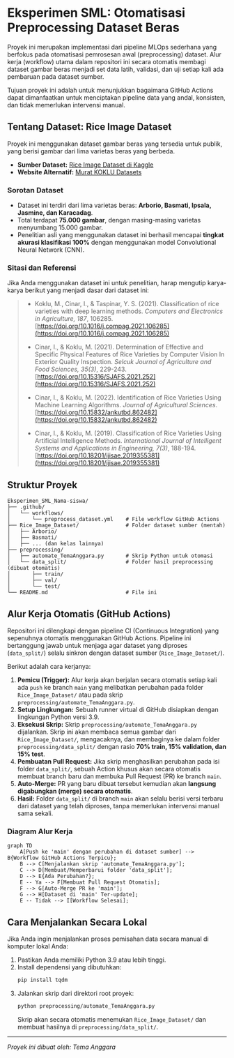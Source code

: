 # Eksperimen SML: Otomatisasi Preprocessing Dataset Beras

Proyek ini merupakan implementasi dari pipeline MLOps sederhana yang berfokus pada otomatisasi pemrosesan awal (preprocessing) dataset. Alur kerja (workflow) utama dalam repositori ini secara otomatis membagi dataset gambar beras menjadi set data latih, validasi, dan uji setiap kali ada pembaruan pada dataset sumber.

Tujuan proyek ini adalah untuk menunjukkan bagaimana GitHub Actions dapat dimanfaatkan untuk menciptakan pipeline data yang andal, konsisten, dan tidak memerlukan intervensi manual.

## Tentang Dataset: Rice Image Dataset

Proyek ini menggunakan dataset gambar beras yang tersedia untuk publik, yang berisi gambar dari lima varietas beras yang berbeda.

- **Sumber Dataset:** [Rice Image Dataset di Kaggle](https://www.kaggle.com/datasets/muratkokludataset/rice-image-dataset)
- **Website Alternatif:** [Murat KOKLU Datasets](https://www.muratkoklu.com/datasets/)

### Sorotan Dataset

- Dataset ini terdiri dari lima varietas beras: **Arborio, Basmati, Ipsala, Jasmine, dan Karacadag**.
- Total terdapat **75.000 gambar**, dengan masing-masing varietas menyumbang 15.000 gambar.
- Penelitian asli yang menggunakan dataset ini berhasil mencapai **tingkat akurasi klasifikasi 100%** dengan menggunakan model Convolutional Neural Network (CNN).

### Sitasi dan Referensi

Jika Anda menggunakan dataset ini untuk penelitian, harap mengutip karya-karya berikut yang menjadi dasar dari dataset ini:

> - Koklu, M., Cinar, I., & Taspinar, Y. S. (2021). Classification of rice varieties with deep learning methods. _Computers and Electronics in Agriculture, 187_, 106285. [https://doi.org/10.1016/j.compag.2021.106285](https://doi.org/10.1016/j.compag.2021.106285)
>
> - Cinar, I., & Koklu, M. (2021). Determination of Effective and Specific Physical Features of Rice Varieties by Computer Vision In Exterior Quality Inspection. _Selcuk Journal of Agriculture and Food Sciences, 35(3)_, 229-243. [https://doi.org/10.15316/SJAFS.2021.252](https://doi.org/10.15316/SJAFS.2021.252)
>
> - Cinar, I., & Koklu, M. (2022). Identification of Rice Varieties Using Machine Learning Algorithms. _Journal of Agricultural Sciences_. [https://doi.org/10.15832/ankutbd.862482](https://doi.org/10.15832/ankutbd.862482)
>
> - Cinar, I., & Koklu, M. (2019). Classification of Rice Varieties Using Artificial Intelligence Methods. _International Journal of Intelligent Systems and Applications in Engineering, 7(3)_, 188-194. [https://doi.org/10.18201/ijisae.2019355381](https://doi.org/10.18201/ijisae.2019355381)

## Struktur Proyek

```
Eksperimen_SML_Nama-siswa/
├── .github/
│   └── workflows/
│       └── preprocess_dataset.yml    # File workflow GitHub Actions
├── Rice_Image_Dataset/               # Folder dataset sumber (mentah)
│   ├── Arborio/
│   ├── Basmati/
│   ├── ... (dan kelas lainnya)
├── preprocessing/
│   ├── automate_TemaAnggara.py       # Skrip Python untuk otomasi
│   └── data_split/                   # Folder hasil preprocessing (dibuat otomatis)
│       ├── train/
│       ├── val/
│       └── test/
└── README.md                         # File ini
```

## Alur Kerja Otomatis (GitHub Actions)

Repositori ini dilengkapi dengan pipeline CI (Continuous Integration) yang sepenuhnya otomatis menggunakan GitHub Actions. Pipeline ini bertanggung jawab untuk menjaga agar dataset yang diproses (`data_split/`) selalu sinkron dengan dataset sumber (`Rice_Image_Dataset/`).

Berikut adalah cara kerjanya:

1.  **Pemicu (Trigger):** Alur kerja akan berjalan secara otomatis setiap kali ada `push` ke branch `main` yang melibatkan perubahan pada folder `Rice_Image_Dataset/` atau pada skrip `preprocessing/automate_TemaAnggara.py`.
2.  **Setup Lingkungan:** Sebuah runner virtual di GitHub disiapkan dengan lingkungan Python versi 3.9.
3.  **Eksekusi Skrip:** Skrip `preprocessing/automate_TemaAnggara.py` dijalankan. Skrip ini akan membaca semua gambar dari `Rice_Image_Dataset/`, mengacaknya, dan membaginya ke dalam folder `preprocessing/data_split/` dengan rasio **70% train, 15% validation, dan 15% test**.
4.  **Pembuatan Pull Request:** Jika skrip menghasilkan perubahan pada isi folder `data_split/`, sebuah Action khusus akan secara otomatis membuat branch baru dan membuka Pull Request (PR) ke branch `main`.
5.  **Auto-Merge:** PR yang baru dibuat tersebut kemudian akan **langsung digabungkan (merge) secara otomatis**.
6.  **Hasil:** Folder `data_split/` di branch `main` akan selalu berisi versi terbaru dari dataset yang telah diproses, tanpa memerlukan intervensi manual sama sekali.

### Diagram Alur Kerja

```mermaid
graph TD
    A[Push ke 'main' dengan perubahan di dataset sumber] --> B{Workflow GitHub Actions Terpicu};
    B --> C[Menjalankan skrip 'automate_TemaAnggara.py'];
    C --> D[Membuat/Memperbarui folder 'data_split'];
    D --> E{Ada Perubahan?};
    E -- Ya --> F[Membuat Pull Request Otomatis];
    F --> G[Auto-Merge PR ke 'main'];
    G --> H[Dataset di 'main' Ter-update];
    E -- Tidak --> I[Workflow Selesai];
```

## Cara Menjalankan Secara Lokal

Jika Anda ingin menjalankan proses pemisahan data secara manual di komputer lokal Anda:

1.  Pastikan Anda memiliki Python 3.9 atau lebih tinggi.
2.  Install dependensi yang dibutuhkan:
    ```bash
    pip install tqdm
    ```
3.  Jalankan skrip dari direktori root proyek:
    ```bash
    python preprocessing/automate_TemaAnggara.py
    ```
    Skrip akan secara otomatis menemukan `Rice_Image_Dataset/` dan membuat hasilnya di `preprocessing/data_split/`.

---

_Proyek ini dibuat oleh: Tema Anggara_
